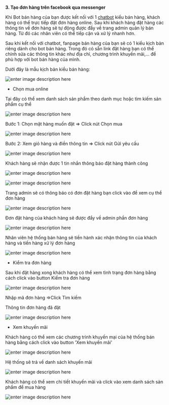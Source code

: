 **3.	Tạo đơn hàng trên facebook qua messenger**

Khi Bot bán hàng của bạn được kết nối với 1 [chatbot](banhang/I3ketnoiChatBizfly.md) kiểu bán hàng, khách hàng có thể trực tiếp đặt đơn hàng online. Sau khi khách hàng đặt hàng các thông tin về đơn hàng sẽ tự động được đẩy về trang admin quản lý bán hàng. Từ đó các nhân viên có thể tiếp cận và xử lý nhanh hơn.

Sau khi kết nối với chatbot, fanpage bán hàng của bạn sẽ có 1 kiểu kịch bản riêng dành cho bot bán hàng. Trong đó có sẵn link đặt hàng bạn có thể chỉnh sửa các thông tin khác như địa chỉ, chương trình khuyến mãi,... để phù hợp với bot bán hàng của mình.

Dưới đây là mẫu kịch bản kiểu bán hàng:

![enter image description here](https://static8.muarecdn.com/original/muare/images/2020/07/16/5665395_screenshot-5.png)

- Chọn mua online

Tại đây có thể xem danh sách sản phẩm theo danh mục hoặc tìm kiếm sản phẩm cụ thể

![enter image description here](https://static8.muarecdn.com/original/muare/images/2020/07/16/5665421_screenshot-6.png)

Bước 1: Chọn mặt hàng muốn đặt => Click nút Chọn mua

![enter image description here](https://static8.muarecdn.com/original/muare/images/2020/07/16/5665443_screenshot-7.png)

Bước 2: Xem giỏ hàng và điền thông tin => Click nút Gửi yêu cầu

![enter image description here](https://static8.muarecdn.com/original/muare/images/2020/07/16/5665453_screenshot-9.png)

Khách hàng sẽ nhận được 1 tin nhắn thông báo đặt hàng thành công 

![enter image description here](https://static8.muarecdn.com/original/muare/images/2020/07/16/5665457_screenshot-10.png)

![enter image description here](https://static8.muarecdn.com/original/muare/images/2020/07/16/5665515_screenshot-12.png)

Trang admin sẽ có thông báo có đơn đặt hàng bạn click vào để xem cụ thể đơn hàng

![enter image description here](https://static8.muarecdn.com/original/muare/images/2020/07/16/5665516_screenshot-13.png)

Đơn đặt hàng của khách hàng sẽ được đẩy về admin phần đơn hàng

![enter image description here](https://static8.muarecdn.com/original/muare/images/2020/07/16/5665519_screenshot-14.png)

Nhân viên hệ thống bán hàng sẽ tiền hành xác nhận thông tin của khách hàng và tiến hàng xử lý đơn hàng

![enter image description here](https://static8.muarecdn.com/original/muare/images/2020/07/16/5665527_screenshot-16.png)

- Kiểm tra đơn hàng

Sau khi đặt hàng xong khách hàng có thể  xem tình trạng đơn hàng bằng cách click vào button Kiểm tra đơn hàng

![enter image description here](https://static8.muarecdn.com/original/muare/images/2020/07/16/5665528_screenshot-17.png)

Nhập mã đơn hàng =>Click Tìm kiếm

Thông tin đơn hàng đã đặt 

![enter image description here](https://static8.muarecdn.com/original/muare/images/2020/07/16/5665529_screenshot-18.png)

- Xem khuyến mãi

Khách hàng có thể xem các chương trình khuyến mại của hệ thống bán hàng bằng cách click vào button 'Xem khuyến mãi'

![enter image description here](https://static8.muarecdn.com/original/muare/images/2020/07/16/5665530_screenshot-19.png)

Hệ thống sẽ trả về danh sách khuyến mãi

![enter image description here](https://static8.muarecdn.com/original/muare/images/2020/07/16/5665531_screenshot-20.png)

Khách hàng có thể xem chi tiết khuyến mãi và click vào xem danh sách sản phẩm để mua hàng 

![enter image description here](https://static8.muarecdn.com/original/muare/images/2020/07/16/5665532_screenshot-21.png)

